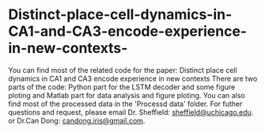 # Distinct-place-cell-dynamics-in-CA1-and-CA3-encode-experience-in-new-contexts-

You can find most of the related code for the paper: Distinct place cell dynamics in CA1 and CA3 encode experience in new contexts 
There are two parts of the code: Python part for the LSTM decoder and some figure ploting and Matlab part for data analysis and figure ploting.
You can also find most of the processed data in the 'Processd data' folder. 
For futher questions and request, please email Dr. Sheffield: sheffield@uchicago.edu. or Dr.Can Dong: candong.iris@gmail.com.
